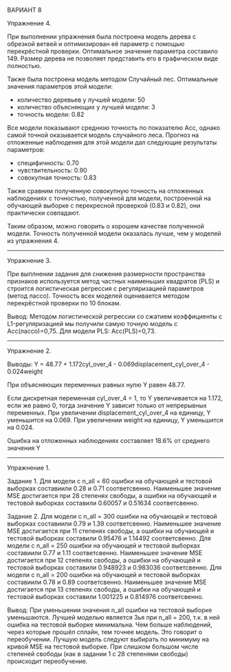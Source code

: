 ВАРИАНТ 8

Упражнение 4.

При выполнении упражнения была построена модель дерева с обрезкой ветвей и оптимизирован её параметр с помощью перекрёстной проверки. Оптимальное значение параметра составило 149. Размер дерева не позволяет представить его в графическом виде полностью.

Также была построена модель методом Случайный лес. Оптимальные значения параметров этой модели:
- количество деревьев у лучшей модели: 50
- количество объясняющих у лучшей модели: 3
- точность модели: 0.82

Все модели показывают среднюю точность по показателю Acc, однако самой точной оказывается модель случайного леса. Прогноз на отложенные наблюдения для этой модели дал следующие результаты параметров:
- специфичность: 0.70
- чувствительность: 0.90
- совокупная точность: 0.83

Также сравним полученную совокупную точность на отложенных наблюдениях с точностью, полученной для модели, построенной на обучающей выборке с перекресной проверкой (0.83 и 0.82), они практически совпадают.

Таким образом, можно говорить о хорошем качестве полученной модели. Точность полученной модели оказалась лучше, чем у моделей из упражнения 4.







------------------------------------------------------------------------------------------------------------------------------------------
Упражнение 3.

При выплнении задания для снижения размерности пространства признаков используется метод частных наименьших квадратов (PLS) и строится логистическая регрессия с регуляризацией параметров (метод лассо). Точность всех моделей оценивается методом перекрёстной проверки по 10 блокам.

Вывод: Методом логистической регрессии со сжатием коэффициенты с L1-регуляризацией мы получили самую точную модель с Acc(лассо)=0,75. Для модели PLS: Acc(PLS)=0,73.







------------------------------------------------------------------------------------------------------------------------------------------
Упражнение 2.

Выводы:
Y = 48.77 + 1.172cyl_over_4 - 0.069displacement_cyl_over_4 - 0.024weight

При объясняющих переменных равных нулю Y равен 48.77.

Если дискретная переменная cyl_over_4 = 1, то Y увеличивается на 1.172, если же равно 0, тогда значение Y зависит только от непрерывных переменных. При увеличении displacement_cyl_over_4 на единицу, Y уменьшится на 0.069. При увеличении weight на единицу, Y уменьшится на 0.024.

Ошибка на отложенных наблюдениях составляет 18.6% от среднего значения Y







------------------------------------------------------------------------------------------------------------------------------------------
Упражнение 1.

Задание 1. 
Для модели с n_all = 60 ошибки на обучающей и тестовой выборках составиили 0.28 и 0.71 соответсвенно. Наименьшее значение MSE достигается при 28 степенях свободы, а ошибки на обучающей и тестовой выборках составили 0.60057 и 0.51634 соответсвенно.

Задание 2. 
Для модели с n_all = 300 ошибки на обучающей и тестовой выборках составиили 0.79 и 1.39 соответсвенно. Наименьшее значение MSE достигается при 11 степенях свободы, а ошибки на обучающей и тестовой выборках составили 0.95476 и 1.14492 соответсвенно.
Для модели с n_all = 250 ошибки на обучающей и тестовой выборках составиили 0.77 и 1.11 соответсвенно. Наименьшее значение MSE достигается при 12 степенях свободы, а ошибки на обучающей и тестовой выборках составили 0.948923 и 0.983036 соответсвенно.
Для модели с n_all = 200 ошибки на обучающей и тестовой выборках составиили 0.78 и 0.89 соответсвенно. Наименьшее значение MSE достигается при 13 степенях свободы, а ошибки на обучающей и тестовой выборках составили 1.001225 и 0.814976 соответсвенно.

Вывод:
При уменьшении значения n_all ошибки на тестовой выборке уменьшаются. Лучшей моделью является 3ья при n_all = 200, т.к. в ней ошибка на тестовой выборке минимальна. 
Чем больше наблюдений, через которые прошёл сплайн, тем точнее модель. Это говорит о переобучении. Лучшую модель следуют выбирать по минимуму на кривой MSE на тестовой выборке.
При слишком большом числе степеней свободы (как в задании 1 с 28 степенями свободы) происходит переобучение.
